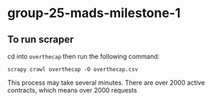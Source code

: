 # group-25-mads-milestone-1

## To run scraper

cd into `overthecap` then run the following command:

`scrapy crawl overthecap -O overthecap.csv`

This process may take several minutes. There are over 2000 active contracts, which means over 2000 requests